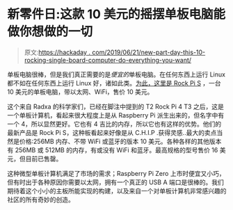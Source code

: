 # 新零件日:这款 10 美元的摇摆单板电脑能做你想做的一切

> 原文:[https://hackaday . com/2019/06/21/new-part-day-this-10-rocking-single-board-computer-do-everything-you-want/](https://hackaday.com/2019/06/21/new-part-day-this-10-rocking-single-board-computer-does-everything-you-want/)

单板电脑很棒，但是我们真正需要的是*便宜的*单板电脑。在任何东西上运行 Linux 都不如在任何东西上运行 Linux 好，诸如此类。[为此，这里是 Rock Pi S](https://shop.allnetchina.cn/collections/frontpage/products/rock-pi-s) ，一台 10 美元的单板电脑，带以太网、WiFi，售价 10 美元。

这个来自 Radxa 的科学家们，已经在脚注中提到的 T2 Rock Pi 4 T3 之后，这是一个单板计算机，看起来很大程度上是从 Raspberry Pi 派生出来的，但名字中有一个 4，所以显然更好。它也有 4 吉比的内存，所以它也有这样的优势。他们的最新产品是 Rock Pi S，这种板看起来好像是从 C.H.I.P .获得灵感..最大的卖点当然是价格:256MB 内存、不带 WiFi 或蓝牙的版本 10 美元。各种各样的其他版本有 256MB 或 512MB 的内存，有或没有 WiFi 和蓝牙。最高规格的型号售价 16 美元，但目前已售罄。

这种微型单板计算机满足了市场的需求；Raspberry Pi Zero 上市时便宜又小巧，但有时出于各种原因你需要以太网，拥有一个真正的 USB A 端口是很棒的。我们期待着这个小小的主板所能实现的构建，以及来自一个对单板计算机非常感兴趣的社区的所有奇妙的创造。